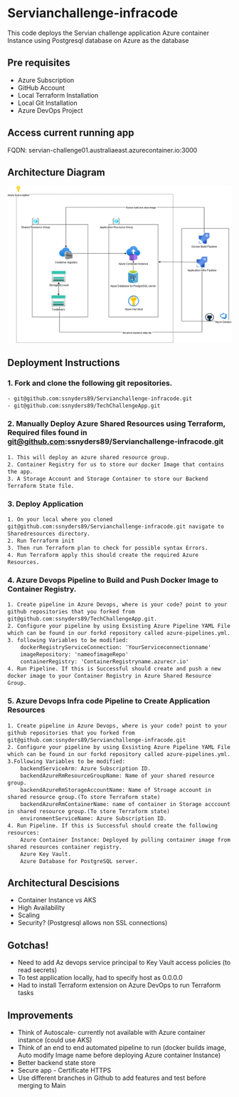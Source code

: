 # Servianchallenge-infracode

This code deploys the Servian challenge application Azure container Instance using Postgresql database on Azure as the database

## Pre requisites
- Azure Subscription
- GitHub Account
- Local Terraform Installation
- Local Git Installation
- Azure DevOps Project

## Access current running app
FQDN: servian-challenge01.australiaeast.azurecontainer.io:3000

## Architecture Diagram
![Azure architecture](architecturalDiagram.png)

## Deployment Instructions

### 1. Fork and clone the following git repositories.
    - git@github.com:ssnyders89/Servianchallenge-infracode.git
    - git@github.com:ssnyders89/TechChallengeApp.git

### 2. Manually Deploy Azure Shared Resources using Terraform, Required files found in git@github.com:ssnyders89/Servianchallenge-infracode.git
    1. This will deploy an azure shared resource group.
    2. Container Registry for us to store our docker Image that contains the app.
    3. A Storage Account and Storage Container to store our Backend Terraform State file.

### 3. Deploy Application
    1. On your local where you cloned git@github.com:ssnyders89/Servianchallenge-infracode.git navigate to Sharedresources directory.
    2. Run Terraform init
    3. Then run Terraform plan to check for possible syntax Errors.
    4. Run Terraform apply this should create the required Azure Resources.

### 4. Azure Devops Pipeline to Build and Push Docker Image to Container Registry.
    1. Create pipeline in Azure Devops, where is your code? point to your github repositories that you forked from git@github.com:ssnyders89/TechChallengeApp.git.
    2. Configure your pipeline by using Exsisting Azure Pipeline YAML File which can be found in our forkd repository called azure-pipelines.yml.
    3. following Variables to be modified:   
        dockerRegistryServiceConnection: 'YourServiceconnectionname'
        imageRepository: 'nameofimageRepo'
        containerRegistry: 'ContainerRegistryname.azurecr.io'
    4. Run Pipeline. If this is Successful should create and push a new docker image to your Container Registry in Azure Shared Resource Group.

### 5. Azure Devops Infra code Pipeline to Create Application Resources
    1. Create pipeline in Azure Devops, where is your code? point to your github repositories that you forked from git@github.com:ssnyders89/Servianchallenge-infracode.git
    2. Configure your pipeline by using Exsisting Azure Pipeline YAML File which can be found in our forkd repository called azure-pipelines.yml.
    3.Following Variables to be modified:
        backendServiceArm: Azure Subscription ID.
        backendAzureRmResourceGroupName: Name of your shared resource group.
        backendAzureRmStorageAccountName: Name of Stroage account in shared resource group.(To store Terraform state)
        backendAzureRmContainerName: name of container in Storage acccount in shared resource group.(To store Terraform state)
        environmentServiceName: Azure Subscription ID.
    4. Run Pipeline. If this is Successful should create the following resources:
        Azure Container Instance: Deployed by pulling container image from shared resources container registry.
        Azure Key Vault.
        Azure Database for PostgreSQL server.

## Architectural Descisions
- Container Instance vs AKS
- High Availability
- Scaling
- Security? (Postgresql allows non SSL connections)

## Gotchas!
- Need to add Az devops service principal to Key Vault access policies (to read secrets)
- To test application locally, had to specify host as 0.0.0.0
- Had to install Terraform extension on Azure DevOps to  run Terraform tasks


## Improvements
- Think of Autoscale- currently not available with Azure container instance (could use AKS)
- Think of an end to end automated pipeline to run (docker builds image, Auto modify Image name before deploying Azure container Instance)
- Better backend state store
- Secure app - Certificate HTTPS
- Use different branches in Github to add features and test before merging to Main


